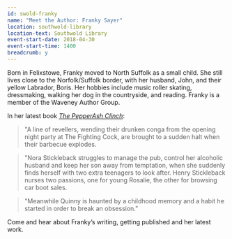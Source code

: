 ```yaml
---
id: swold-franky
name: "Meet the Author: Franky Sayer"
location: southwold-library
location-text: Southwold Library
event-start-date: 2018-04-30
event-start-time: 1400
breadcrumb: y
---
```


Born in Felixstowe, Franky moved to North Suffolk as a small child. She still lives close to the Norfolk/Suffolk border, with her husband, John, and their yellow Labrador, Boris. Her hobbies include music roller skating, dressmaking, walking her dog in the countryside, and reading. Franky is a member of the Waveney Author Group.

In her latest book [<cite>The PepperAsh Clinch</cite>](https://suffolk.spydus.co.uk/cgi-bin/spydus.exe/ENQ/OPAC/BIBENQ?BRN=2386848):

> "A line of revellers, wending their drunken conga from the opening night party at The Fighting Cock, are brought to a sudden halt when their barbecue explodes.

> "Nora Stickleback struggles to manage the pub, control her alcoholic husband and keep her son away from temptation, when she suddenly finds herself with two extra teenagers to look after. Henry Stickleback nurses two passions, one for young Rosalie, the other for browsing car boot sales.

> "Meanwhile Quinny is haunted by a childhood memory and a habit he started in order to break an obsession."

Come and hear about Franky’s writing, getting published and her latest work.
